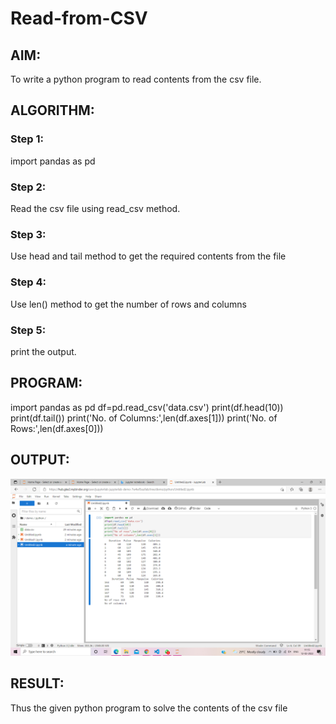 # Read-from-CSV

## AIM:
To write a python program to read contents from the csv file.

## ALGORITHM:
### Step 1:
import pandas as pd
### Step 2:
Read the csv file using read_csv method.
### Step 3:
Use head and tail method to get the required contents from the file
### Step 4:
Use len() method to get the number of rows and columns
### Step 5:
print the output.
## PROGRAM:
import pandas as pd
df=pd.read_csv('data.csv')
print(df.head(10))
print(df.tail())
print('No. of Columns:',len(df.axes[1]))
print('No. of Rows:',len(df.axes[0]))

## OUTPUT:
![output](.//csv.png)
## RESULT:
Thus the given python program to solve the contents of the csv file

